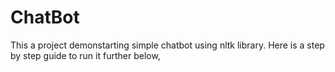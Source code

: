 # ChatBot
This a project demonstarting simple chatbot using nltk library. Here is a step by step guide to run it further below,
